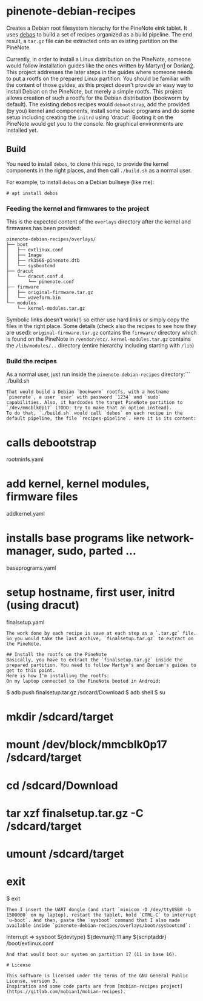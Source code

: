 # pinenote-debian-recipes

Creates a Debian root filesystem hierachy for the PineNote eink tablet. It uses [debos](https://github.com/go-debos/debos) to build a set of recipes organized as a build pipeline. The end result, a `tar.gz` file can be extracted onto an existing partition on the PineNote. 

Currently, in order to install a Linux distribution on the PineNote, someone would follow installation guides like the ones written by Martyn[1] or Dorian[2]. This project addresses the later steps in the guides where someone needs to put a rootfs on the prepared Linux partition. You should be familiar with the content of those guides, as this project doesn't provide an easy way to install Debian on the PineNote, but merely a simple rootfs. This project allows creation of such a rootfs for the Debian distribution (bookworm by default). The existing debos recipes would `debootstrap`, add the provided (by you) kernel and components, install some basic programs and do some setup including creating the `initrd` using 'dracut'. Booting it on the PineNote would get you to the console. No graphical environments are installed yet.

[1]: [https://musings.martyn.berlin/dual-booting-the-pinenote-with-android-and-debian](https://musings.martyn.berlin/dual-booting-the-pinenote-with-android-and-debian)
[2]:  [https://github.com/DorianRudolph/pinenotes](https://github.com/DorianRudolph/pinenotes)

## Build

You need to install `debos`, to clone this repo, to provide the kernel components in the right places, and then call `./build.sh` as a normal user.

For example, to install `debos` on a Debian bullseye (like me):
```
# apt install debos
```

### Feeding the kernel and firmwares to the project

This is the expected content of the `overlays` directory after the kernel and firmwares has been provided:
```
pinenote-debian-recipes/overlays/
├── boot
│   ├── extlinux.conf
│   ├── Image
│   ├── rk3566-pinenote.dtb
│   └── sysbootcmd
├── dracut
│   └── dracut.conf.d
│       └── pinenote.conf
├── firmware
│   ├── original-firmware.tar.gz
│   └── waveform.bin
└── modules
    └── kernel-modules.tar.gz
```
Symbolic links doesn't work(!) so either use hard links or simply copy the files in the right place.
Some details (check also the recipes to see how they are used):
`original-firmware.tar.gz` contains the `firmware/` directory which is found on the PineNote in `/vendor/etc/`.
`kernel-modules.tar.gz` contains the `/lib/modules/..` directory (entire hierarchy including starting with `/lib`)

### Build the recipes
As a normal user, just run inside the `pinenote-debian-recipes` directory:```
./build.sh
```
That would build a Debian `bookworm` rootfs, with a hostname `pinenote`, a user `user` with password `1234` and `sudo` capabilities. Also, it hardcodes the target PineNote partition to `/dev/mmcblk0p17` (TODO: try to make that an option instead).
To do that, `./build.sh` would call `debos` on each recipe in the default pipeline, the file `recipes-pipeline`. Here it is its content:
```
# calls debootstrap
rootminfs.yaml

# add kernel, kernel modules, firmware files
addkernel.yaml

# installs base programs like network-manager, sudo, parted ...
baseprograms.yaml

# setup hostname, first user, initrd (using dracut)
finalsetup.yaml
```
The work done by each recipe is save at each step as a `.tar.gz` file. So you would take the last archive, `finalsetup.tar.gz` to extract on the PineNote.

## Install the rootfs on the PineNote
Basically, you have to extract the `finalsetup.tar.gz` inside the prepared partition. You need to follow Martyn's and Dorian's guides to get to this point.
Here is how I'm installing the rootfs:
On my laptop connected to the PineNote booted in Android:
```
$ adb push finalsetup.tar.gz /sdcard/Download
$ adb shell
$ su
# mkdir /sdcard/target
# mount /dev/block/mmcblk0p17 /sdcard/target
# cd /sdcard/Download
# tar xzf finalsetup.tar.gz -C /sdcard/target
# umount /sdcard/target
# exit
$ exit
```
Then I insert the UART dongle (and start `minicom -D /dev/ttyUSB0 -b 1500000` on my laptop), restart the tablet, hold `CTRL-C` to interrupt `u-boot`. And then, paste the `sysboot` command that I also made available inside `pinenote-debian-recipes/overlays/boot/sysbootcmd`:
```
Interrupt => sysboot ${devtype} ${devnum}:11 any ${scriptaddr} /boot/extlinux.conf
```
And that would boot our system on partition 17 (11 in base 16).

# License

This software is licensed under the terms of the GNU General Public License, version 3.
Inspiration and some code parts are from [mobian-recipes project](https://gitlab.com/mobian1/mobian-recipes).
